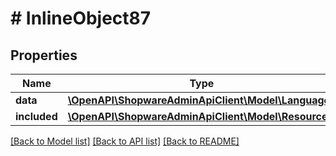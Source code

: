 # # InlineObject87

## Properties

Name | Type | Description | Notes
------------ | ------------- | ------------- | -------------
**data** | [**\OpenAPI\ShopwareAdminApiClient\Model\Language**](Language.md) |  | [optional]
**included** | [**\OpenAPI\ShopwareAdminApiClient\Model\Resource[]**](Resource.md) |  | [optional]

[[Back to Model list]](../../README.md#models) [[Back to API list]](../../README.md#endpoints) [[Back to README]](../../README.md)
